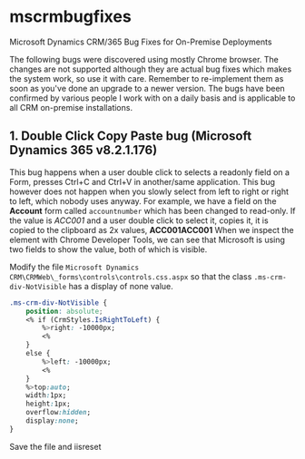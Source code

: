 # mscrmbugfixes
Microsoft Dynamics CRM/365 Bug Fixes for On-Premise Deployments

The following bugs were discovered using mostly Chrome browser. The changes are not supported although they are actual bug fixes which makes the system work, so use it with care. Remember to re-implement them as soon as you've done an upgrade to a newer version.
The bugs have been confirmed by various people I work with on a daily basis and is applicable to all CRM on-premise installations.

## 1. Double Click Copy Paste bug (Microsoft Dynamics 365 v8.2.1.176)
This bug happens when a user double click to selects a readonly field on a Form, presses Ctrl+C and Ctrl+V in another/same application.
This bug however does not happen when you slowly select from left to right or right to left, which nobody uses anyway.
For example, we have a field on the **Account** form called `accountnumber` which has been changed to read-only.
If the value is *ACC001* and a user double click to select it, copies it, it is copied to the clipboard as 2x values, **ACC001ACC001**
When we inspect the element with Chrome Developer Tools, we can see that Microsoft is using two fields to show the value, both of which is visible.

Modify the file `Microsoft Dynamics CRM\CRMWeb\_forms\controls\controls.css.aspx` so that the class `.ms-crm-div-NotVisible` has a display of none value.

```css
.ms-crm-div-NotVisible {
    position: absolute;
    <% if (CrmStyles.IsRightToLeft) {
        %>right: -10000px;
        <%
    }
    else {
        %>left: -10000px;
        <%
    }
    %>top:auto;
    width:1px;
    height:1px;
    overflow:hidden;
    display:none;
}
```

Save the file and iisreset
